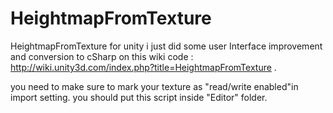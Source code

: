 # HeightmapFromTexture
HeightmapFromTexture for unity
i just did some user Interface improvement and conversion to cSharp on this wiki code : http://wiki.unity3d.com/index.php?title=HeightmapFromTexture .

you need to make sure to mark your texture as "read/write enabled"in import setting.
you should put this script inside "Editor" folder.
